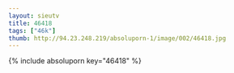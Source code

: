```yaml
--- 
layout: sieutv
title: 46418
tags: ["46k"]
thumb: http://94.23.248.219/absoluporn-1/image/002/46418.jpg
---
```

{% include absoluporn key="46418" %} 
